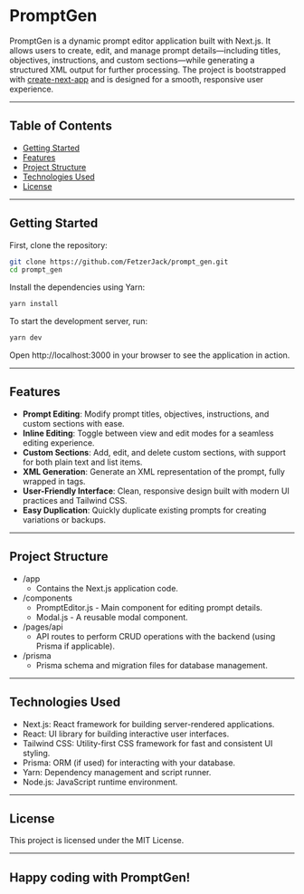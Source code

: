 # PromptGen

PromptGen is a dynamic prompt editor application built with Next.js. It allows users to create, edit, and manage prompt details—including titles, objectives, instructions, and custom sections—while generating a structured XML output for further processing. The project is bootstrapped with [create-next-app](https://github.com/vercel/next.js/tree/canary/packages/create-next-app) and is designed for a smooth, responsive user experience.

---

## Table of Contents

- [Getting Started](#getting-started)
- [Features](#features)
- [Project Structure](#project-structure)
- [Technologies Used](#technologies-used)
- [License](#license)

---

## Getting Started

First, clone the repository:

```bash
git clone https://github.com/FetzerJack/prompt_gen.git
cd prompt_gen
```

Install the dependencies using Yarn:

```bash
yarn install
```

To start the development server, run:

```bash
yarn dev
```

Open http://localhost:3000 in your browser to see the application in action.

---

## Features
- **Prompt Editing**: Modify prompt titles, objectives, instructions, and custom sections with ease.
- **Inline Editing**: Toggle between view and edit modes for a seamless editing experience.
- **Custom Sections**: Add, edit, and delete custom sections, with support for both plain text and list items.
- **XML Generation**: Generate an XML representation of the prompt, fully wrapped in <prompt> tags.
- **User-Friendly Interface**: Clean, responsive design built with modern UI practices and Tailwind CSS.
- **Easy Duplication**: Quickly duplicate existing prompts for creating variations or backups.

---

## Project Structure

* /app
    + Contains the Next.js application code.
* /components
	+ PromptEditor.js - Main component for editing prompt details.
	+ Modal.js - A reusable modal component.
* /pages/api
    + API routes to perform CRUD operations with the backend (using Prisma if applicable).
* /prisma
    + Prisma schema and migration files for database management.

---

## Technologies Used
* Next.js: React framework for building server-rendered applications.
* React: UI library for building interactive user interfaces.
* Tailwind CSS: Utility-first CSS framework for fast and consistent UI styling.
* Prisma: ORM (if used) for interacting with your database.
* Yarn: Dependency management and script runner.
* Node.js: JavaScript runtime environment.

---

## License

This project is licensed under the MIT License.

---


## Happy coding with PromptGen!